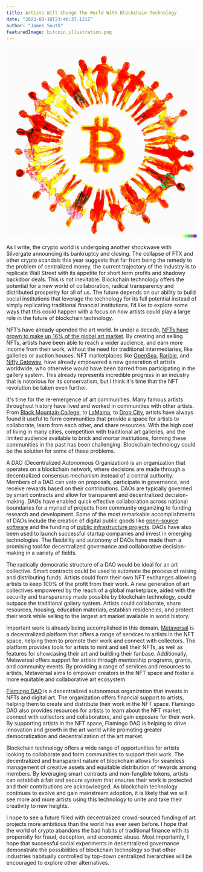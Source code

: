 ```yaml
---
title: Artists Will Change The World With Blockchain Technology
date: "2023-03-10T23:46:37.121Z"
author: "James South"
featuredImage: bitcoin_illustration.png
---
```


![Bitcoin Illustration](bitcoin_illustration.png)


As I write, the crypto world is undergoing another shockwave with Silvergate announcing its bankruptcy and closing. The collapse of FTX and other crypto scandals this year suggests that far from being the remedy to the problem of centralized money, the current trajectory of the industry is to replicate Wall Street with its appetite for short term profits and shadowy backdoor deals. This is not inevitable. Blockchain technology offers the potential for a new world of collaboration, radical transparency and distributed prosperity for all of us. The future depends on our ability to build social institutions that leverage the technology for its full potential instead of simply replicating traditional financial institutions. I’d like to explore some ways that this could happen with a focus on how artists could play a large role in the future of blockchain technology.

NFT’s have already upended the art world. In under a decade, [NFTs have grown to make up 16% of the global art market](https://ocula.com/magazine/art-news/nfts-now-constitute-16-percent-of-the-art-market/). By creating and selling NFTs, artists have been able to reach a wider audience, and earn more income from their work, without the need for traditional intermediaries, like galleries or auction houses. NFT marketplaces like [OpenSea](https://opensea.io/), [Rarible](https://rarible.com/), and [Nifty Gateway](https://www.niftygateway.com/), have already empowered a new generation of artists worldwide, who otherwise would have been barred from participating in the gallery system. This already represents incredible progress in an industry that is notorious for its conservatism, but I think it's time that the NFT revolution be taken even further. 

It's time for the  re-emergence of art communities. Many famous artists throughout history have lived and worked in communities with other artists. From [Black Mountain College](https://en.wikipedia.org/wiki/Black_Mountain_College), to [LaMama](https://en.wikipedia.org/wiki/La_MaMa_Experimental_Theatre_Club), to [Drop City](https://en.wikipedia.org/wiki/Drop_City), artists have always found it useful to form communities that provide a space for artists to collaborate, learn from each other, and share resources. With the high cost of living in many cities, competition with traditional art galleries, and the limited audience available to brick and mortar institutions, forming these communities in the past has been challenging. Blockchain technology could be the solution for some of these problems.

A DAO (Decentralized Autonomous Organization) is an organization that operates on a blockchain network, where decisions are made through a decentralized consensus mechanism instead of a central authority. Members of a DAO can vote on proposals, participate in governance, and receive rewards based on their contributions. DAOs are typically governed by smart contracts and allow for transparent and decentralized decision-making. DAOs have enabled quick effective collaboration across national boundaries for a myriad of projects from community organizing to funding research and development. Some of the most remarkable accomplishments of DAOs include the creation of digital public goods like [open-source software](https://www.gitcoin.co/#history) and the funding of [public infrastructure projects](https://decrypt.co/resources/what-is-moloch-dao-funding-public-goods-ethereum-ecosystem). DAOs have also been used to launch successful startup companies and invest in emerging technologies. The flexibility and autonomy of DAOs have made them a promising tool for decentralized governance and collaborative decision-making in a variety of fields.

The radically democratic structure of a DAO would be ideal for an art collective. Smart contracts could be used to automate the process of raising and distributing funds. Artists could form their own NFT exchanges allowing artists to keep 100% of the profit from their work. A new generation of art collectives empowered by the reach of a global marketplace, aided with the security and transparency made possible by blockchain technology, could outpace the traditional gallery system. Artists could collaborate, share resources, housing, education materials, establish residencies, and protect their work while selling to the largest art market available in world history.

Important work is already being accomplished in this domain. [Metaversal](https://www.metaversal.gg/) is a decentralized platform that offers a range of services to artists in the NFT space, helping them to promote their work and connect with collectors. The platform provides tools for artists to mint and sell their NFTs, as well as features for showcasing their art and building their fanbase. Additionally, Metaversal offers support for artists through mentorship programs, grants, and community events. By providing a range of services and resources to artists, Metaversal aims to empower creators in the NFT space and foster a more equitable and collaborative art ecosystem.

[Flamingo DAO](https://flamingodao.xyz/) is a decentralized autonomous organization that invests in NFTs and digital art. The organization offers financial support to artists, helping them to create and distribute their work in the NFT space. Flamingo DAO also provides resources for artists to learn about the NFT market, connect with collectors and collaborators, and gain exposure for their work. By supporting artists in the NFT space, Flamingo DAO is helping to drive innovation and growth in the art world while promoting greater democratization and decentralization of the art market.

Blockchain technology offers a wide range of opportunities for artists looking to collaborate and form communities to support their work. The decentralized and transparent nature of blockchain allows for seamless management of creative assets and equitable distribution of rewards among members. By leveraging smart contracts and non-fungible tokens, artists can establish a fair and secure system that ensures their work is protected and their contributions are acknowledged. As blockchain technology continues to evolve and gain mainstream adoption, it is likely that we will see more and more artists using this technology to unite and take their creativity to new heights.

I hope to see a future filled with decentralized crowd-sourced funding of art projects more ambitious than the world has ever seen before. I hope that the world of crypto abandons the bad habits of traditional finance with its propensity for fraud, deception, and economic abuse. Most importantly, I hope that successful social experiments in decentralized governance demonstrate the possibilities of blockchain technology so that other industries habitually controlled by top-down centralized hierarchies will be encouraged to explore other alternatives. 

